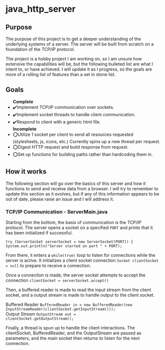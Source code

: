 # java_http_server

<h2>Purpose</h2>
<p>The purpose of this project is to get a deeper understanding of the underlying systems of a server. The server will be built from scratch on a foundation of the TCP/IP protocol.</p>
<p>The project is a hobby project I am working on, so I am unsure how extensive the capabilities will be, but the following bulleted list are what I intent to, or have achieved. I will update it as I progress, so the goals are more of a rolling list of features than a set in stone list.</p>

<h2>Goals</h2>
<ul>
    <b>Complete</b>
    <li>✔️Implement TCP/IP communication over sockets.</li>
    <li>✔️Implement socket threads to handle client communication.</li>
    <li>
        ✔️Respond to client with a generic html file.
    </li>
    <b>Incomplete</b>
    <li>
        ⭕Utilize 1 socket per client to send all resources requested (stylesheets, js, icons, etc.) Currently spins up a new thread per request.
    </li>
    <li>
        ⭕Digest HTTP request and build response from request.
    </li>
    <li>
        ⭕Set up functions for building paths rather than hardcoding them in.
    </li>
</ul>

<h2>How it works</h2>

<p>The following section will go over the basics of this server and how it functions to send and receive data from a browser. I will try to remember to update this section as it evolves, but if any of this information appears to be out of date, please raise an issue and I will address it.</p>

<h3>TCP/IP Communication - ServerMain.java</h3>
Starting from the bottom, the basis of communication is the TCP/IP protocol. The server opens a socket on a specified <code>PORT</code> and prints that it has been initialized if successful.

<code>try (ServerSocket serverSocket = new ServerSocket(PORT)) {
            System.out.println("Server started on port " + PORT);</code>

From there, it enters a <code>while(true)</code> loop to listen for connections while the server is active. It initializes a client socket connection <code>Socket clientSocket = null</code> to prepare to receive a connection.

Once a connection is made, the server socket attempts to accept the connection <code>clientSocket = serverSocket.accept()</code>

Then, a buffered reader is made to read the input stream from the client socket, and a output stream is made to handle output to the client socket. 

Buffered Reader
<code>BufferedReader in = new BufferedReader(new InputStreamReader(clientSocket.getInputStream()));</code>
<br>
Output Stream
<code>OutputStream out = clientSocket.getOutputStream();</code>

Finally, a thread is spun up to handle the client interactions. The clientSocket, BufferedReader, and the OutputStream are passed as parameters, and the main socket then returns to listen for the next connection.